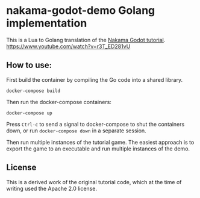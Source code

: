 # nakama-godot-demo Golang implementation

This is a Lua to Golang translation of the [Nakama Godot tutorial](https://github.com/heroiclabs/nakama-godot-demo).
https://www.youtube.com/watch?v=r3T_ED281vU

## How to use:

First build the container by compiling the Go code into a shared library.
```
docker-compose build
```

Then run the docker-compose containers:

```
docker-compose up
```

Press `Ctrl-c` to send a signal to docker-compose to shut the containers down, or run `docker-compose down` in a separate session.

Then run multiple instances of the tutorial game. The easiest approach is to export the game to an executable and run multiple instances of the demo.

## License

This is a derived work of the original tutorial code, which at the time of writing used the Apache 2.0 license.
